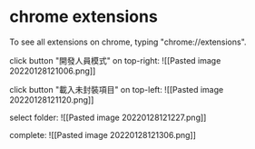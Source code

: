 # chrome extensions

To see all extensions on chrome, typing "chrome://extensions".

click button "開發人員模式" on top-right:
![[Pasted image 20220128121006.png]]

click button "載入未封裝項目" on top-left:
![[Pasted image 20220128121120.png]]

select folder:
![[Pasted image 20220128121227.png]]

complete:
![[Pasted image 20220128121306.png]]